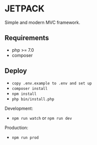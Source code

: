 # JETPACK
Simple and modern MVC framework.

## Requirements
- php >= 7.0
- composer

## Deploy
- `copy .env.example to .env and set up`
- `composer install`
- `npm install`
- `php bin/install.php`

Development:
- `npm run watch` or `npm run dev`


Production:
- `npm run prod`
